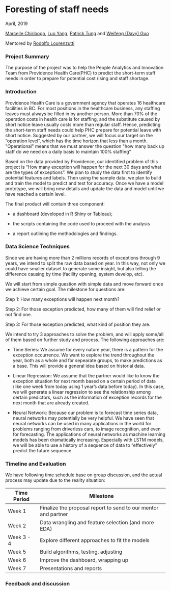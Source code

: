 # Foresting of staff needs


April, 2019                               


[Marcelle Chiriboga](https://github.com/mchiriboga), 
[Luo Yang](https://github.com/lyiris22), 
[Patrick Tung](https://github.com/tungpatrick) and 
[Weifeng (Davy) Guo](https://github.com/DavyGuo)

Mentored by [Rodolfo Lourenzutti](https://github.com/Lourenzutti)


### Project Summary

The purpose of the project was to help the People Analytics and Innovation Team from Providence Health Care(PHC) to predict the short-term staff needs in order to prepare for potential cost rising and staff shortage.


### Introduction

Providence Health Care is a government agency that operates 16 healthcare facilities in BC. For most positions in the healthcare business, any staffing leaves must always be filled in by another person. More than 70% of the operation costs in health care is for staffing, and the substitute caused by short notice leave usually costs more than regular staff. Hence, predicting the short-term staff needs could help PHC prepare for potential leave with short notice. Suggested by our partner, we will focus our target on the “operation level”, which has the time horizon that less than a month. "Operational" means that we must answer the question "how many back up staff do we need on a daily basis to maintain 100% staffing"

Based on the data provided by Providence, our identified problem of this project is “How many exception will happen for the next 30 days and what are the types of exceptions”. We plan to study the data first to identify potential features and labels. Then using the sample data, we plan to build and train the model to predict and test for accuracy. Once we have a model prototype, we will bring new details and update the data and model until we have reached a certain level.

The final product will contain three component:

- a dashboard (developed in R Shiny or Tableau);

- the scripts containing the code used to proceed with the analysis

- a report outlining the methodologies and findings.


### Data Science Techniques

Since we are having more than 2 millions records of exceptions through 9 years, we intend to split the raw data based on year. In this way, not only we could have smaller dataset to generate some insight, but also telling the difference causing by time (facility opening, system develop, etc).  

We will start from simple question with simple data and move forward once we achieve certain goal. The milestone for questions are:

Step 1: How many exceptions will happen next month?

Step 2: For those exception predicted, how many of them will find relief or not find one.

Step 3: For those exception predicted, what kind of position they are.

We intend to try 3 approaches to solve the problem, and will apply some/all of them based on further study and process. The following approaches are:

- Time Series: We assume for every nature year, there is a pattern for the exception occurrence. We want to explore the trend throughout the year, both as a whole and for sepearate groups, to make predictions as a base. This will provide a general idea based on historial data.

- Linear Regression: We assume that the partner would like to know the exception situation for next month based on a certain period of data (like one week from today using 1 year’s data before today). In this case, we will generate a linear regression to see the relationship among certain predictors, such as the information of exception records for the next month that are already created.

- Neural Network: Because our problem is to forecast time series data, neural networks may potentially be very helpful. We have seen that neural networks can be used in many applications in the world for problems ranging from driverless cars, to image recognition, and even for forecasting. The applications of neural networks as machine learning models has been dramatically increasing. Especially with LSTM models, we will be able to use a history of a sequence of data to “effectively” predict the future sequence. 


### Timeline and Evaluation

We have following time schedule base on group discussion, and the actual process may update due to the reality situation:

| Time Period | Milestone |
|-----------------|-------------|
| Week 1 | Finalize the proposal report to send to our mentor and partner |
| Week 2 | Data wrangling and feature selection (and more EDA) |
| Week 3 - 4 | Explore different approaches to fit the models |
| Week 5 | Build algorithms, testing, adjusting |
| Week 6 | Improve the dashboard, wrapping up |
| Week 7 | Presentations and reports |


### Feedback and discussion

